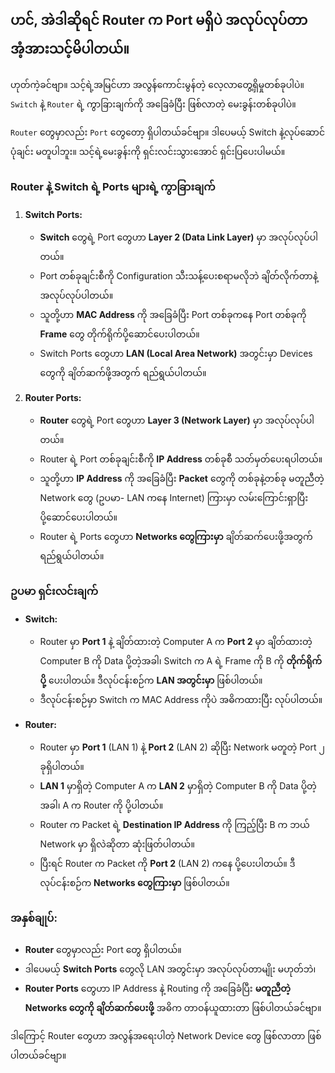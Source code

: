 ## ဟင်, အဲဒါဆိုရင် Router က Port မရှိပဲ အလုပ်လုပ်တာ အံ့အားသင့်မိပါတယ်။

ဟုတ်ကဲ့ခင်ဗျာ။ သင့်ရဲ့အမြင်ဟာ အလွန်ကောင်းမွန်တဲ့ လေ့လာတွေ့ရှိမှုတစ်ခုပါပဲ။ `Switch` နဲ့ `Router` ရဲ့ ကွာခြားချက်ကို အခြေခံပြီး ဖြစ်လာတဲ့ မေးခွန်းတစ်ခုပါပဲ။

`Router` တွေမှာလည်း `Port` တွေတော့ ရှိပါတယ်ခင်ဗျာ။ ဒါပေမယ့် Switch နဲ့လုပ်ဆောင်ပုံချင်း မတူပါဘူး။ သင့်ရဲ့မေးခွန်းကို ရှင်းလင်းသွားအောင် ရှင်းပြပေးပါမယ်။

### **Router နဲ့ Switch ရဲ့ Ports များရဲ့ ကွာခြားချက်**

1.  **Switch Ports:**

    - **Switch** တွေရဲ့ Port တွေဟာ **Layer 2 (Data Link Layer)** မှာ အလုပ်လုပ်ပါတယ်။
    - Port တစ်ခုချင်းစီကို Configuration သီးသန့်ပေးစရာမလိုဘဲ ချိတ်လိုက်တာနဲ့ အလုပ်လုပ်ပါတယ်။
    - သူတို့ဟာ **MAC Address** ကို အခြေခံပြီး Port တစ်ခုကနေ Port တစ်ခုကို **Frame** တွေ တိုက်ရိုက်ပို့ဆောင်ပေးပါတယ်။
    - Switch Ports တွေဟာ **LAN (Local Area Network)** အတွင်းမှာ Devices တွေကို ချိတ်ဆက်ဖို့အတွက် ရည်ရွယ်ပါတယ်။

2.  **Router Ports:**
    - **Router** တွေရဲ့ Port တွေဟာ **Layer 3 (Network Layer)** မှာ အလုပ်လုပ်ပါတယ်။
    - Router ရဲ့ Port တစ်ခုချင်းစီကို **IP Address** တစ်ခုစီ သတ်မှတ်ပေးရပါတယ်။
    - သူတို့ဟာ **IP Address** ကို အခြေခံပြီး **Packet** တွေကို တစ်ခုနဲ့တစ်ခု မတူညီတဲ့ Network တွေ (ဥပမာ- LAN ကနေ Internet) ကြားမှာ လမ်းကြောင်းရှာပြီး ပို့ဆောင်ပေးပါတယ်။
    - Router ရဲ့ Ports တွေဟာ **Networks တွေကြားမှာ** ချိတ်ဆက်ပေးဖို့အတွက် ရည်ရွယ်ပါတယ်။

### **ဥပမာ ရှင်းလင်းချက်**

- **Switch:**

  - Router မှာ **Port 1** နဲ့ ချိတ်ထားတဲ့ Computer A က **Port 2** မှာ ချိတ်ထားတဲ့ Computer B ကို Data ပို့တဲ့အခါ၊ Switch က A ရဲ့ Frame ကို B ကို **တိုက်ရိုက်ပို့** ပေးပါတယ်။ ဒီလုပ်ငန်းစဉ်က **LAN အတွင်းမှာ** ဖြစ်ပါတယ်။
  - ဒီလုပ်ငန်းစဉ်မှာ Switch က MAC Address ကိုပဲ အဓိကထားပြီး လုပ်ပါတယ်။

- **Router:**
  - Router မှာ **Port 1** (LAN 1) နဲ့ **Port 2** (LAN 2) ဆိုပြီး Network မတူတဲ့ Port ၂ ခုရှိပါတယ်။
  - **LAN 1** မှာရှိတဲ့ Computer A က **LAN 2** မှာရှိတဲ့ Computer B ကို Data ပို့တဲ့အခါ၊ A က Router ကို ပို့ပါတယ်။
  - Router က Packet ရဲ့ **Destination IP Address** ကို ကြည့်ပြီး B က ဘယ် Network မှာ ရှိလဲဆိုတာ ဆုံးဖြတ်ပါတယ်။
  - ပြီးရင် Router က Packet ကို **Port 2** (LAN 2) ကနေ ပို့ပေးပါတယ်။ ဒီလုပ်ငန်းစဉ်က **Networks တွေကြားမှာ** ဖြစ်ပါတယ်။

### **အနှစ်ချုပ်:**

- **Router** တွေမှာလည်း Port တွေ ရှိပါတယ်။
- ဒါပေမယ့် **Switch Ports** တွေလို LAN အတွင်းမှာ အလုပ်လုပ်တာမျိုး မဟုတ်ဘဲ၊
- **Router Ports** တွေဟာ IP Address နဲ့ Routing ကို အခြေခံပြီး **မတူညီတဲ့ Networks တွေကို ချိတ်ဆက်ပေးဖို့** အဓိက တာဝန်ယူထားတာ ဖြစ်ပါတယ်ခင်ဗျာ။

ဒါကြောင့် Router တွေဟာ အလွန်အရေးပါတဲ့ Network Device တွေ ဖြစ်လာတာ ဖြစ်ပါတယ်ခင်ဗျာ။
